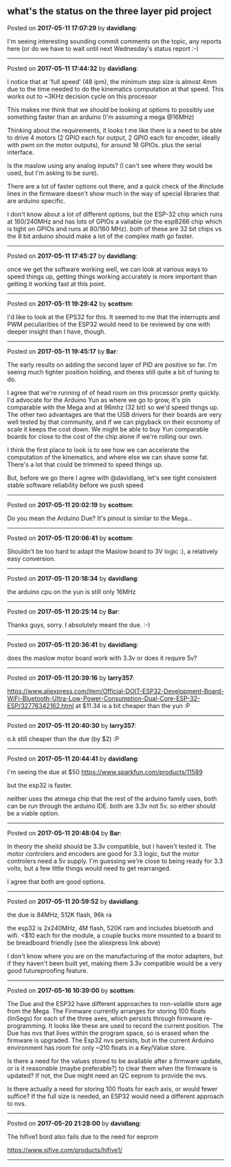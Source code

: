 ## what's the status on the three layer pid project
Posted on **2017-05-11 17:07:29** by **davidlang**:

I'm seeing interesting sounding commit comments on the topic, any reports here (or do we have to wait until next Wednesday's status report :-)

---

Posted on **2017-05-11 17:44:32** by **davidlang**:

I notice that at 'full speed' (48 ipm), the minimum step size is almost 4mm due to the time needed to do the kinematics computation at that speed. This works out to ~3KHz decision cycle on this processor



This makes me think that we should be looking at options to possibly use something faster than an arduino (I'm assuming a mega @16MHz)



Thinking about the requirements, it looks t me like there is a need to be able to drive 4 motors (2 GPIO each for output, 2 GPIO each for encoder, ideally with pwm on the motor outputs), for around 16 GPIOs. plus the serial interface.



Is the maslow using any analog inputs? (I can't see where they would be used, but I'm asking to be sure).



There are a lot of faster options out there, and a quick check of the #include lines in the firmware doesn't show much in the way of special libraries that are arduino specific.



I don't know about a lot of different options, but the ESP-32 chip which runs at 160/240MHz and has lots of GPIOs a vailable (or the esp8266 chip which is tight on GPIOs and runs at 80/160 MHz). both of these are 32 bit chips vs the 8 bit arduino should make a lot of the complex math go faster.

---

Posted on **2017-05-11 17:45:27** by **davidlang**:

once we get the software working well, we can look at various ways to speed things up, getting things working accurately is more important than getting it working fast at this point.

---

Posted on **2017-05-11 19:29:42** by **scottsm**:

I'd like to look at the EPS32 for this. It seemed to me that the interrupts and PWM peculiarities of the ESP32 would need to be reviewed by one with deeper insight than I have, though.

---

Posted on **2017-05-11 19:45:17** by **Bar**:

The early results on adding the second layer of PID are positive so far. I'm seeing much tighter position holding, and theres still quite a bit of tuning to do.



I agree that we're running of of head room on this processor pretty quickly. I'd advocate for the Arduino Yun as where we go to grow, it's pin comparable with the Mega and at 96mhz (32 bit) so we'd speed things up. The other two advantages are that the USB drivers for their boards are very well tested by that community, and if we can pigyback on their economy of scale it keeps the cost down. We might be able to buy Yun comparable boards for close to the cost of the chip alone if we're rolling our own.



I think the first place to look is to see how we can accelerate the computation of the kinematics, and where else we can shave some fat. There's a lot that could be trimmed to speed things up.



But, before we go there I agree with @davidlang, let's see tight consistent stable software reliability before we push speed

---

Posted on **2017-05-11 20:02:19** by **scottsm**:

Do you mean the Arduino Due? It's pinout is similar to the Mega...

---

Posted on **2017-05-11 20:06:41** by **scottsm**:

Shouldn't be too hard to adapt the Maslow board to 3V logic :), a relatively easy conversion.

---

Posted on **2017-05-11 20:18:34** by **davidlang**:

the arduino cpu on the yun is still only 16MHz

---

Posted on **2017-05-11 20:25:14** by **Bar**:

Thanks guys, sorry. I absolutely meant the due. :-)

---

Posted on **2017-05-11 20:36:41** by **davidlang**:

does the maslow motor board work with 3.3v or does it require 5v?

---

Posted on **2017-05-11 20:39:16** by **larry357**:

https://www.aliexpress.com/item/Official-DOIT-ESP32-Development-Board-WiFi-Bluetooth-Ultra-Low-Power-Consumption-Dual-Core-ESP-32-ESP/32776342162.html at $11.34 is a bit cheaper than the yun :P

---

Posted on **2017-05-11 20:40:30** by **larry357**:

o.k still cheaper than the due (by $2) :P

---

Posted on **2017-05-11 20:44:41** by **davidlang**:

I'm seeing the due at $50 https://www.sparkfun.com/products/11589



but the esp32 is faster.



neither uses the atmega chip that the rest of the arduino family uses, both can be run through the arduino IDE. both are 3.3v not 5v. so either should be a viable option.

---

Posted on **2017-05-11 20:48:04** by **Bar**:

In theory the sheild should be 3.3v compatible, but I haven't tested it. The motor controlers and encoders are good for 3.3 logic, but the motor controlers need a 5v supply. I'm guessing we're close to being ready for 3.3 volts, but a few little things would need to get rearranged. 



I agree that both are good options.

---

Posted on **2017-05-11 20:59:52** by **davidlang**:

the due is 84MHz, 512K flash, 96k ra

the esp32 is 2x240MHz, 4M flash, 520K ram and includes bluetooth and wifi. <$10 each for the module, a couple bucks more mounted to a board to be breadboard friendly (see the aliexpress link above)



I don't know where you are on the manufacturing of the motor adapters, but if they haven't been built yet, making them 3.3v compatible would be a very good futureproofing feature.

---

Posted on **2017-05-16 10:39:00** by **scottsm**:

The Due and the ESP32 have different approaches to non-volatile store age from the Mega. The Firmware currently arranges for storing 100 floats (linSegs) for each of the three axes, which persists through firmware re-programming. It looks like these are used to record the current position. The Due has nvs that lives within the program space, so is erased when the firmware is upgraded. The Esp32 nvs persists, but in the current Arduino environment has room for only ~210 floats in a Key/Value store.

Is there a need for the values stored to be available after a firmware update, or is it reasonable (maybe preferable?) to clear them when the firmware is updated? If not, the Due might need an I2C eeprom to provide the nvs. 

 Is there actually a need for storing 100 floats for each axis, or would fewer suffice? If the full size is needed, an ESP32 would need a different approach to nvs.

---

Posted on **2017-05-20 21:28:00** by **davidlang**:

The hifive1 bord also fails due to the need for eeprom

https://www.sifive.com/products/hifive1/

---

